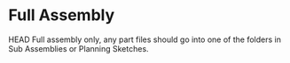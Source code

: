 # Full Assembly 
HEAD
Full assembly only, any part files should go into one of the folders in Sub Assemblies or Planning Sketches.
